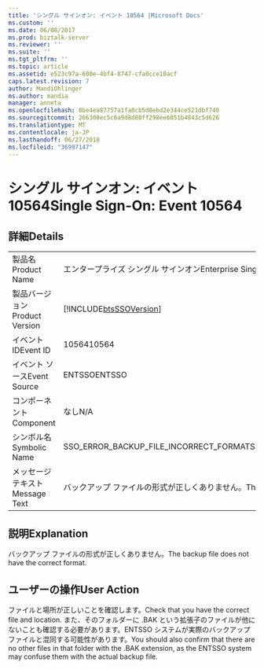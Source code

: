 ```yaml
---
title: 'シングル サインオン: イベント 10564 |Microsoft Docs'
ms.custom: ''
ms.date: 06/08/2017
ms.prod: biztalk-server
ms.reviewer: ''
ms.suite: ''
ms.tgt_pltfrm: ''
ms.topic: article
ms.assetid: e523c97a-608e-4bf4-8747-cfa0cce10acf
caps.latest.revision: 7
author: MandiOhlinger
ms.author: mandia
manager: anneta
ms.openlocfilehash: 8be4ea87757a1fa0cb5d8ebd2e344ce521dbf740
ms.sourcegitcommit: 266308ec5c6a9d8d80ff298ee6051b4843c5d626
ms.translationtype: MT
ms.contentlocale: ja-JP
ms.lasthandoff: 06/27/2018
ms.locfileid: "36997147"
---
```

# <a name="single-sign-on-event-10564"></a><span data-ttu-id="891b6-102">シングル サインオン: イベント 10564</span><span class="sxs-lookup"><span data-stu-id="891b6-102">Single Sign-On: Event 10564</span></span>
## <a name="details"></a><span data-ttu-id="891b6-103">詳細</span><span class="sxs-lookup"><span data-stu-id="891b6-103">Details</span></span>  
  
|                 |                                                            |
|-----------------|------------------------------------------------------------|
|  <span data-ttu-id="891b6-104">製品名</span><span class="sxs-lookup"><span data-stu-id="891b6-104">Product Name</span></span>   |                 <span data-ttu-id="891b6-105">エンタープライズ シングル サインオン</span><span class="sxs-lookup"><span data-stu-id="891b6-105">Enterprise Single Sign-On</span></span>                  |
| <span data-ttu-id="891b6-106">製品バージョン</span><span class="sxs-lookup"><span data-stu-id="891b6-106">Product Version</span></span> | [!INCLUDE[btsSSOVersion](../includes/btsssoversion-md.md)] |
|    <span data-ttu-id="891b6-107">イベント ID</span><span class="sxs-lookup"><span data-stu-id="891b6-107">Event ID</span></span>     |                           <span data-ttu-id="891b6-108">10564</span><span class="sxs-lookup"><span data-stu-id="891b6-108">10564</span></span>                            |
|  <span data-ttu-id="891b6-109">イベント ソース</span><span class="sxs-lookup"><span data-stu-id="891b6-109">Event Source</span></span>   |                           <span data-ttu-id="891b6-110">ENTSSO</span><span class="sxs-lookup"><span data-stu-id="891b6-110">ENTSSO</span></span>                           |
|    <span data-ttu-id="891b6-111">コンポーネント</span><span class="sxs-lookup"><span data-stu-id="891b6-111">Component</span></span>    |                            <span data-ttu-id="891b6-112">なし</span><span class="sxs-lookup"><span data-stu-id="891b6-112">N/A</span></span>                             |
|  <span data-ttu-id="891b6-113">シンボル名</span><span class="sxs-lookup"><span data-stu-id="891b6-113">Symbolic Name</span></span>  |           <span data-ttu-id="891b6-114">SSO_ERROR_BACKUP_FILE_INCORRECT_FORMAT</span><span class="sxs-lookup"><span data-stu-id="891b6-114">SSO_ERROR_BACKUP_FILE_INCORRECT_FORMAT</span></span>           |
|  <span data-ttu-id="891b6-115">メッセージ テキスト</span><span class="sxs-lookup"><span data-stu-id="891b6-115">Message Text</span></span>   |     <span data-ttu-id="891b6-116">バックアップ ファイルの形式が正しくありません。</span><span class="sxs-lookup"><span data-stu-id="891b6-116">The backup file does not have the correct format.</span></span>      |
  
## <a name="explanation"></a><span data-ttu-id="891b6-117">説明</span><span class="sxs-lookup"><span data-stu-id="891b6-117">Explanation</span></span>  
 <span data-ttu-id="891b6-118">バックアップ ファイルの形式が正しくありません。</span><span class="sxs-lookup"><span data-stu-id="891b6-118">The backup file does not have the correct format.</span></span>  
  
## <a name="user-action"></a><span data-ttu-id="891b6-119">ユーザーの操作</span><span class="sxs-lookup"><span data-stu-id="891b6-119">User Action</span></span>  
 <span data-ttu-id="891b6-120">ファイルと場所が正しいことを確認します。</span><span class="sxs-lookup"><span data-stu-id="891b6-120">Check that you have the correct file and location.</span></span> <span data-ttu-id="891b6-121">また、そのフォルダーに .BAK という拡張子のファイルが他にないことも確認する必要があります。ENTSSO システムが実際のバックアップ ファイルと混同する可能性があります。</span><span class="sxs-lookup"><span data-stu-id="891b6-121">You should also confirm that there are no other files in that folder with the .BAK extension, as the ENTSSO system may confuse them with the actual backup file.</span></span>